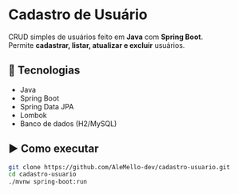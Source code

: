 # Cadastro de Usuário

CRUD simples de usuários feito em **Java** com **Spring Boot**.  
Permite **cadastrar, listar, atualizar e excluir** usuários.

## 🚀 Tecnologias
- Java  
- Spring Boot  
- Spring Data JPA  
- Lombok  
- Banco de dados (H2/MySQL)  

## ▶️ Como executar
```bash
git clone https://github.com/AleMello-dev/cadastro-usuario.git
cd cadastro-usuario
./mvnw spring-boot:run

